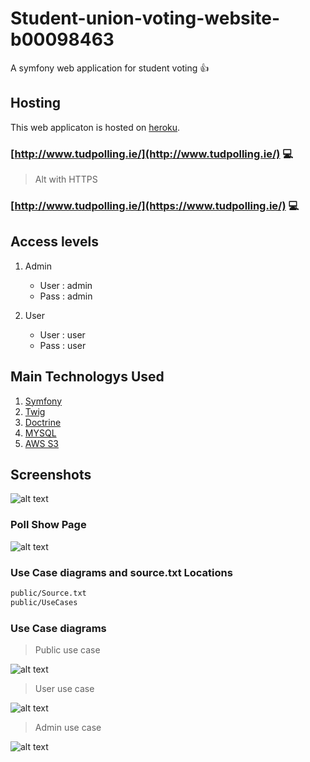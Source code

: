 # Student-union-voting-website-b00098463
A symfony web application for student voting :+1:

## Hosting
This web applicaton is hosted on [heroku](https://dashboard.heroku.com/).
### [http://www.tudpolling.ie/](http://www.tudpolling.ie/) :computer:
>Alt with HTTPS
### [http://www.tudpolling.ie/](https://www.tudpolling.ie/) :computer:

## Access levels
1. Admin
   - User : admin
   - Pass : admin
   
2. User
   - User : user
   - Pass : user

## Main Technologys Used
1. [Symfony](https://symfony.com/)
2. [Twig](https://twig.symfony.com/)
3. [Doctrine](https://www.doctrine-project.org/)
3. [MYSQL](https://www.mysql.com/)
3. [AWS S3](https://aws.amazon.com/s3/)

## Screenshots
![alt text](https://i.ibb.co/vcvyh2s/mockup.png)
### Poll Show Page
![alt text](https://i.ibb.co/cxy29XL/ezgif-3-8d9c5f655b92.gif)

### Use Case diagrams and source.txt Locations

```bash
public/Source.txt
public/UseCases
```

### Use Case diagrams 

>Public use case

![alt text](https://i.ibb.co/s5VBQM4/Public-usecase.png)

>User use case

![alt text](https://i.ibb.co/WWDYHrH/User-usecase.png)

>Admin use case

![alt text](https://i.ibb.co/kKJGstC/Admin-usecase.png)
